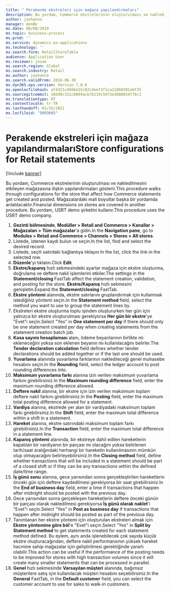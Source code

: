 ```yaml
---
title: " Perakende ekstreleri için mağaza yapılandırmaları"
description: Bu yordam, Commerce ekstrelerinin oluşturulması ve nakledilmesini etkileyen mağazasına ilişkin yapılandırmaları gösterir.
author: jashanno
manager: AnnBe
ms.date: 08/08/2019
ms.topic: business-process
ms.prod: ''
ms.service: dynamics-ax-applications
ms.technology: ''
ms.search.form: RetailStoreTable
audience: Application User
ms.reviewer: josaw
ms.search.region: Global
ms.search.industry: Retail
ms.author: jashanno
ms.search.validFrom: 2016-06-30
ms.dyn365.ops.version: Version 7.0.0
ms.openlocfilehash: af4321cd9d6e15c82c4eef1f1ca218b8301ebf35
ms.sourcegitcommit: 38d40c331c8894acb7b119c5073e3088b54776c1
ms.translationtype: HT
ms.contentlocale: tr-TR
ms.lasthandoff: 01/15/2021
ms.locfileid: "5003665"
---
```

# <a name="store-configurations-for-retail-statements"></a><span data-ttu-id="d6faf-103"> Perakende ekstreleri için mağaza yapılandırmaları</span><span class="sxs-lookup"><span data-stu-id="d6faf-103">Store configurations for Retail statements</span></span>

[!include [banner](../includes/banner.md)]

<span data-ttu-id="d6faf-104">Bu yordam, Commerce ekstrelerinin oluşturulması ve nakledilmesini etkileyen mağazasına ilişkin yapılandırmaları gösterir.</span><span class="sxs-lookup"><span data-stu-id="d6faf-104">This procedure walks through configurations for the store that affect how Commerce statements get created and posted.</span></span> <span data-ttu-id="d6faf-105">Mağazalardaki mali boyutlar başka bir yordamda anlatılacaktır.</span><span class="sxs-lookup"><span data-stu-id="d6faf-105">Financial dimensions on stores are covered in another procedure.</span></span> <span data-ttu-id="d6faf-106">Bu yordam, USRT demo şirketini kullanır.</span><span class="sxs-lookup"><span data-stu-id="d6faf-106">This procedure uses the USRT demo company.</span></span>

1. <span data-ttu-id="d6faf-107">**Gezinti bölmesinde**, **Modüller > Retail and Commerce > Kanallar > Mağazaları > Tüm mağazalar**'a gidin.</span><span class="sxs-lookup"><span data-stu-id="d6faf-107">In the **Navigation pane**, go to **Modules > Retail and Commerce > Channels > Stores > All stores**.</span></span>
2. <span data-ttu-id="d6faf-108">Listede, istenen kaydı bulun ve seçin.</span><span class="sxs-lookup"><span data-stu-id="d6faf-108">In the list, find and select the desired record.</span></span>
3. <span data-ttu-id="d6faf-109">Listede, seçili satırdaki bağlantıya tıklayın.</span><span class="sxs-lookup"><span data-stu-id="d6faf-109">In the list, click the link in the selected row.</span></span>
4. <span data-ttu-id="d6faf-110">**Düzenle**'yi tıklatın.</span><span class="sxs-lookup"><span data-stu-id="d6faf-110">Click **Edit**.</span></span>
5. <span data-ttu-id="d6faf-111">**Ekstre/kapanış** hızlı sekmesindeki ayarlar mağaza için ekstre oluşturma, doğrulama ve deftere nakil işlemlerini etkiler.</span><span class="sxs-lookup"><span data-stu-id="d6faf-111">The settings in the **Statement/closing** FastTab affect the statement creation, validation, and posting for the store.</span></span> <span data-ttu-id="d6faf-112">**Ekstre/Kapanış** hızlı sekmesini genişletin.</span><span class="sxs-lookup"><span data-stu-id="d6faf-112">Expand the **Statement/closing** FastTab.</span></span>  
6. <span data-ttu-id="d6faf-113">**Ekstre yöntemi** alanında, ekstre satırlarını gruplandırmak için kullanmak istediğiniz yöntemi seçin.</span><span class="sxs-lookup"><span data-stu-id="d6faf-113">In the **Statement method** field, select the method you want to use to group the statement lines by.</span></span>  
7. <span data-ttu-id="d6faf-114">Ekstreleri ekstre oluşturma toplu işinden oluştururken her gün için yalnızca bir ekstre oluşturulması gerekiyorsa **Her gün bir ekstre**'ye "Evet"i seçin.</span><span class="sxs-lookup"><span data-stu-id="d6faf-114">Select "Yes" in **One statement per day** if there should only be one statement created per day when creating statements from the statement creation batch job.</span></span>  
8. <span data-ttu-id="d6faf-115">**Kasa sayımı hesaplaması** alanı, ödeme beyanlarının birlikte mi ekleneceğini yoksa son eklenen beyanın mı kullanılacağını belirler.</span><span class="sxs-lookup"><span data-stu-id="d6faf-115">The **Tender declaration calculation** field defines whether tender declarations should be added together or if the last one should be used.</span></span>  
9. <span data-ttu-id="d6faf-116">**Yuvarlama** alanında yuvarlama farklarının nakledileceği genel muhasebe hesabını seçin.</span><span class="sxs-lookup"><span data-stu-id="d6faf-116">In the **Rounding** field, select the ledger account to post rounding differences into.</span></span>  
10. <span data-ttu-id="d6faf-117">**Maksimum yuvarlama farkı** alanına izin verilen maksimum yuvarlama farkını girebilirsiniz.</span><span class="sxs-lookup"><span data-stu-id="d6faf-117">In the **Maximum rounding difference** field, enter the maximum rounding difference allowed.</span></span>
11. <span data-ttu-id="d6faf-118">**Deftere nakil** alanına, bir ekstre için izin verilen maksimum toplam deftere nakil farkını girebilirsiniz.</span><span class="sxs-lookup"><span data-stu-id="d6faf-118">In the **Posting** field, enter the maximum total posting difference allowed for a statement.</span></span>
12. <span data-ttu-id="d6faf-119">**Vardiya** alanına, ekstrede yer alan bir vardiyadaki maksimum toplam farkı girebilirsiniz.</span><span class="sxs-lookup"><span data-stu-id="d6faf-119">In the **Shift** field, enter the maximum total difference within a shift in a statement.</span></span>  
13. <span data-ttu-id="d6faf-120">**Hareket** alanına, ekstre satırındaki maksimum toplam farkı girebilirsiniz.</span><span class="sxs-lookup"><span data-stu-id="d6faf-120">In the **Transaction** field, enter the maximum total difference in a statement line.</span></span>  
14. <span data-ttu-id="d6faf-121">**Kapanış yöntemi** alanında, bir ekstreye dahil edilen hareketlerin kapatılan bir vardiyanın bir parçası mı olacağını yoksa belirlenen tarih/saat aralığındaki herhangi bir hareketin kullanılmasının mümkün olup olmayacağını belirleyebilirsiniz.</span><span class="sxs-lookup"><span data-stu-id="d6faf-121">In the **Closing method** field, define whether transactions that will be included in a statement should be part of a closed shift or if they can be any transactions within the defined date/time range.</span></span>  
15. <span data-ttu-id="d6faf-122">**İş günü sonu** alanına, gece yarısından sonra gerçekleştirilen hareketlerin önceki gün için deftere kaydedilmesi gerekiyorsa bir saat girebilirsiniz.</span><span class="sxs-lookup"><span data-stu-id="d6faf-122">In the **End of business day** field, enter a time if transactions that happen after midnight should be posted with the previous day.</span></span>  
16. <span data-ttu-id="d6faf-123">Gece yarısından sonra gerçekleşen hareketlerin deftere önceki günün bir parçası olarak nakledilmesi gerekiyorsa **İş günü olarak naklet**'i "Evet"i seçin.</span><span class="sxs-lookup"><span data-stu-id="d6faf-123">Select "Yes" in **Post as business day** if transactions that happen after midnight should be posted as part of the previous day.</span></span>  
17. <span data-ttu-id="d6faf-124">Tanımlanan her ekstre yöntemi için oluşturulan ekstreleri almak için **Ekstre yöntemine göre böl**'e "Evet"i seçin.</span><span class="sxs-lookup"><span data-stu-id="d6faf-124">Select "Yes" in **Split by Statement method** to get statements created for each statement method defined.</span></span> <span data-ttu-id="d6faf-125">Bu eylem, aynı anda işlenebilecek çok sayıda küçük ekstre oluşturacağından, deftere nakil performansının yüksek hareket hacmine sahip mağazalar için geliştirilmesi gerektiğinde yararlı olabilir.</span><span class="sxs-lookup"><span data-stu-id="d6faf-125">This action can be useful if the performance of the posting needs to be improved for stores with high transaction volumes since it will create many smaller statements that can be processed in parallel.</span></span>  
18. <span data-ttu-id="d6faf-126">**Genel** hızlı sekmesinde **Varsayılan müşteri** alanında, bağımsız müşterilere satış için kullanılacak müşteri hesabını seçebilirsiniz.</span><span class="sxs-lookup"><span data-stu-id="d6faf-126">In the **General** FastTab, in the **Default customer** field, you can select the customer account to use for sales to walk-in customers.</span></span>  

